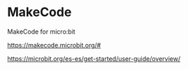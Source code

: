 # MakeCode
MakeCode for micro:bit

https://makecode.microbit.org/#

https://microbit.org/es-es/get-started/user-guide/overview/
